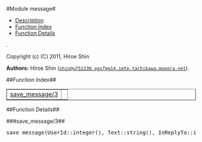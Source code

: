 

#Module message#
* [Description](#description)
* [Function Index](#index)
* [Function Details](#functions)


.



Copyright (c) (C) 2011, Hiroe Shin

__Authors:__ Hiroe Shin ([`shin@u752230.xgsfmg14.imtp.tachikawa.mopera.net`](mailto:shin@u752230.xgsfmg14.imtp.tachikawa.mopera.net)).<a name="index"></a>

##Function Index##


<table width="100%" border="1" cellspacing="0" cellpadding="2" summary="function index"><tr><td valign="top"><a href="#save_message-3">save_message/3</a></td><td></td></tr></table>


<a name="functions"></a>

##Function Details##

<a name="save_message-3"></a>

###save_message/3##




<pre>save_message(UserId::integer(), Text::string(), InReplyTo::integer()) -&gt; {ok, Id::integer()}</pre>
<br></br>



